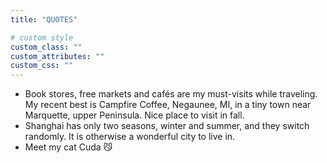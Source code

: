 ```yaml
---
title: "QUOTES"

# custom style
custom_class: "" 
custom_attributes: "" 
custom_css: ""
---
```

- Book stores, free markets and cafés are my must-visits while traveling. My recent best is Campfire Coffee, Negaunee, MI, in a tiny town near Marquette, upper Peninsula. Nice place to visit in fall. 
- Shanghai has only two seasons, winter and summer, and they switch randomly. It is otherwise a wonderful city to live in. 
- Meet my cat Cuda 😼
<!-- 
## Friends

- <a href="https://mars-tin.github.io/">Ziqiao Ma</a> PhD @UMich, Ann Arbor, Michigan
- ... (send me a message to link your page) -->
